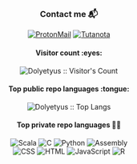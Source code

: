 <h3 align="center">Contact me 📬</h4>
<p align="center">
    <a href="mailto:doliatius@proton.me"><img alt="ProtonMail" src="https://img.shields.io/badge/ProtonMail-8B89CC?style=for-the-badge&logo=protonmail&logoColor=white"></a>
    <a href="mailto:dolyetyus@tuta.io"><img alt="Tutanota" src="https://img.shields.io/badge/Tutanota-840010?style=for-the-badge&logo=Tutanota&logoColor=white"></a>
</p>

<h4 align="center">Visitor count :eyes:</h4>

<p align="center"><img src="https://profile-counter.glitch.me/{Dolyetyus}/count.svg" alt="Dolyetyus :: Visitor's Count" /></p>

<h4 align="center">Top public repo languages :tongue:</h4>

<p align="center"><img src="https://github-readme-stats.vercel.app/api/top-langs/?username=Dolyetyus&langs_count=10&theme=tokyonight&layout=compact" alt="Dolyetyus :: Top Langs" /></p>

<h4 align="center">Top private repo languages 👨‍💻</h4>

<p align="center">
    <img alt="Scala" src="https://img.shields.io/badge/scala-%23DC322F.svg?style=for-the-badge&logo=scala&logoColor=white">
    <img alt="C" src="https://img.shields.io/badge/c-%2300599C.svg?style=for-the-badge&logo=c&logoColor=white">
    <img alt="Python" src="https://img.shields.io/badge/python-3670A0?style=for-the-badge&logo=python&logoColor=ffdd54">
    <img alt="Assembly" src="https://img.shields.io/badge/assembly%20script-%23000000.svg?style=for-the-badge&logo=assemblyscript&logoColor=white"> </br>
    <img alt="CSS" src="https://img.shields.io/badge/css3-%231572B6.svg?style=for-the-badge&logo=css3&logoColor=white">
    <img alt="HTML" src="https://img.shields.io/badge/html5-%23E34F26.svg?style=for-the-badge&logo=html5&logoColor=white">
    <img alt="JavaScript" src="https://img.shields.io/badge/javascript-%23323330.svg?style=for-the-badge&logo=javascript&logoColor=%23F7DF1E">
    <img alt="R" src="https://img.shields.io/badge/r-%23276DC3.svg?style=for-the-badge&logo=r&logoColor=white">
</p>
    
<!--
**Dolyetyus/Dolyetyus** is a ✨ _special_ ✨ repository because its `README.md` (this file) appears on your GitHub profile.

Here are some ideas to get you started:

- 🔭 I’m currently working on ...
- 🌱 I’m currently learning ...
- 👯 I’m looking to collaborate on ...
- 🤔 I’m looking for help with ...
- 💬 Ask me about ...
- 📫 How to reach me: ...
- 😄 Pronouns: ...
- ⚡ Fun fact: ...
-->
